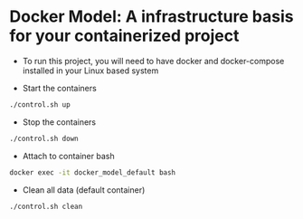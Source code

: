 # Docker Model: A infrastructure basis for your containerized project

* To run this project, you will need to have docker and docker-compose installed in your Linux based system

* Start the containers

```bash
./control.sh up
```

* Stop the containers
```bash
./control.sh down
```
* Attach to container bash
```bash
docker exec -it docker_model_default bash
```
* Clean all data (default container)
```bash
./control.sh clean
```